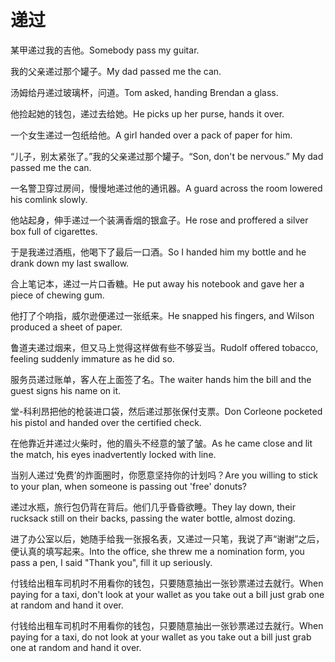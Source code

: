 # 递过

<p><span class="chinese">某甲递过我的吉他。</span><span class="english">Somebody pass my guitar.</span></p>

<p><span class="chinese">我的父亲递过那个罐子。</span><span class="english">My dad passed me the can.</span></p>

<p><span class="chinese">汤姆给丹递过玻璃杯，问道。</span><span class="english">Tom asked, handing Brendan a glass.</span></p>

<p><span class="chinese">他捡起她的钱包，递过去给她。</span><span class="english">He picks up her purse, hands it over.</span></p>

<p><span class="chinese">一个女生递过一包纸给他。</span><span class="english">A girl handed over a pack of paper for him.</span></p>

<p><span class="chinese">“儿子，别太紧张了。”我的父亲递过那个罐子。</span><span class="english">“Son, don't be nervous.” My dad passed me the can.</span></p>

<p><span class="chinese">一名警卫穿过房间，慢慢地递过他的通讯器。</span><span class="english">A guard across the room lowered his comlink slowly.</span></p>

<p><span class="chinese">他站起身，伸手递过一个装满香烟的银盒子。</span><span class="english">He rose and proffered a silver box full of cigarettes.</span></p>

<p><span class="chinese">于是我递过酒瓶，他喝下了最后一口酒。</span><span class="english">So I handed him my bottle and he drank down my last swallow.</span></p>

<p><span class="chinese">合上笔记本，递过一片口香糖。</span><span class="english">He put away his notebook and gave her a piece of chewing gum.</span></p>

<p><span class="chinese">他打了个响指，威尔逊便递过一张纸来。</span><span class="english">He snapped his fingers, and Wilson produced a sheet of paper.</span></p>

<p><span class="chinese">鲁道夫递过烟来，但又马上觉得这样做有些不够妥当。</span><span class="english">Rudolf offered tobacco, feeling suddenly immature as he did so.</span></p>

<p><span class="chinese">服务员递过账单，客人在上面签了名。</span><span class="english">The waiter hands him the bill and the guest signs his name on it.</span></p>

<p><span class="chinese">堂-科利昂把他的枪装进口袋，然后递过那张保付支票。</span><span class="english">Don Corleone pocketed his pistol and handed over the certified check.</span></p>

<p><span class="chinese">在他靠近并递过火柴时，他的眉头不经意的皱了皱。</span><span class="english">As he came close and lit the match, his eyes inadvertently locked with line.</span></p>

<p><span class="chinese">当别人递过‘免费’的炸面圈时，你愿意坚持你的计划吗？</span><span class="english">Are you willing to stick to your plan, when someone is passing out 'free' donuts?</span></p>

<p><span class="chinese">递过水瓶，旅行包仍背在背后。他们几乎昏昏欲睡。</span><span class="english">They lay down, their rucksack still on their backs, passing the water bottle, almost dozing.</span></p>

<p><span class="chinese">进了办公室以后，她随手给我一张报名表，又递过一只笔，我说了声“谢谢”之后，便认真的填写起来。</span><span class="english">Into the office, she threw me a nomination form, you pass a pen, I said "Thank you", fill it up seriously.</span></p>

<p><span class="chinese">付钱给出租车司机时不用看你的钱包，只要随意抽出一张钞票递过去就行。</span><span class="english">When paying for a taxi, don't look at your wallet as you take out a bill just grab one at random and hand it over.</span></p>

<p><span class="chinese">付钱给出租车司机时不用看你的钱包，只要随意抽出一张钞票递过去就行。</span><span class="english">When paying for a taxi, do not look at your wallet as you take out a bill just grab one at random and hand it over.</span></p>

